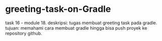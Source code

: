 # greeting-task-on-Gradle
task 16 - module 18.
deskripsi: tugas membuat greeting task pada gradle.
tujuan: memahami cara membuat gradle hingga bisa push proyek ke repository github.
